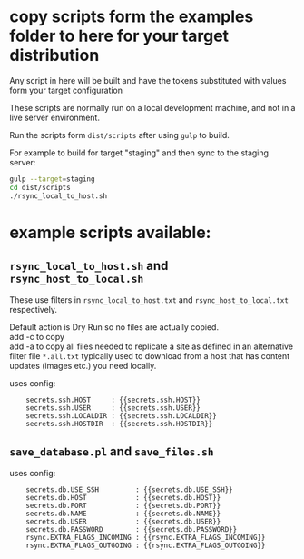 # copy scripts form the examples folder to here for your target distribution

Any script in here will be built and have the tokens substituted with values form your target configuration

These scripts are normally run on a local development machine, and not in a live server environment.

Run the scripts form `dist/scripts` after using `gulp` to build.

For example to build for target "staging" and then sync to the staging server:

```bash
gulp --target=staging
cd dist/scripts
./rsync_local_to_host.sh
```

# example scripts available:

## `rsync_local_to_host.sh` and `rsync_host_to_local.sh`

These use filters in `rsync_local_to_host.txt` and `rsync_host_to_local.txt` respectively.

Default action is Dry Run so no files are actually copied.  
add -c to copy  
add -a to copy all files needed to replicate a site as defined in an alternative filter file `*.all.txt` typically used to download from a host that has content updates (images etc.) you need locally.

uses config:

```
    secrets.ssh.HOST     : {{secrets.ssh.HOST}}
    secrets.ssh.USER     : {{secrets.ssh.USER}}
    secrets.ssh.LOCALDIR : {{secrets.ssh.LOCALDIR}}
    secrets.ssh.HOSTDIR  : {{secrets.ssh.HOSTDIR}}
```

## `save_database.pl` and `save_files.sh`

uses config:

```
    secrets.db.USE_SSH         : {{secrets.db.USE_SSH}}
    secrets.db.HOST            : {{secrets.db.HOST}}
    secrets.db.PORT            : {{secrets.db.PORT}}
    secrets.db.NAME            : {{secrets.db.NAME}}
    secrets.db.USER            : {{secrets.db.USER}}
    secrets.db.PASSWORD        : {{secrets.db.PASSWORD}}
    rsync.EXTRA_FLAGS_INCOMING : {{rsync.EXTRA_FLAGS_INCOMING}}
    rsync.EXTRA_FLAGS_OUTGOING : {{rsync.EXTRA_FLAGS_OUTGOING}}
```


